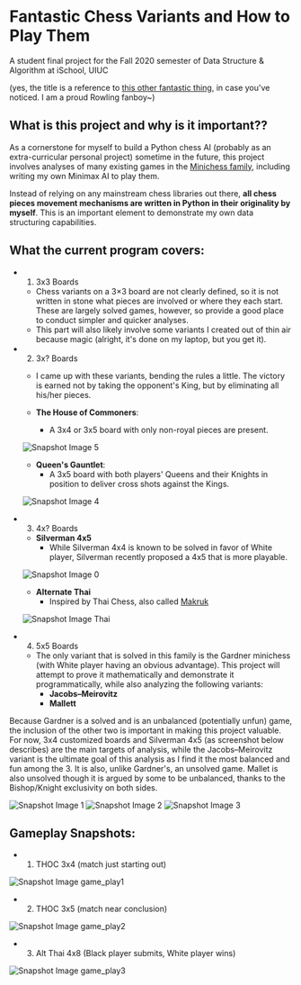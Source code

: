 # Fantastic Chess Variants and How to Play Them
A student final project for the Fall 2020 semester of Data Structure & Algorithm at iSchool, UIUC

(yes, the title is a reference to [this other fantastic thing](https://harrypotter.fandom.com/wiki/Fantastic_Beasts_and_Where_to_Find_Them_(film)), in case you've noticed. I am a proud Rowling fanboy~)


## What is this project and why is it important??

As a cornerstone for myself to build a Python chess AI (probably as an extra-curricular personal project) sometime in the future, this project involves analyses of many existing games in the [Minichess family](https://en.wikipedia.org/wiki/Minichess), including writing my own Minimax AI to play them.

Instead of relying on any mainstream chess libraries out there, **all chess pieces movement mechanisms are written in Python in their originality by myself**. This is an important element to demonstrate my own data structuring capabilities.

## What the current program covers:

- 1. 3x3 Boards 
  - Chess variants on a 3×3 board are not clearly defined, so it is not written in stone what pieces are involved or where they each start. These are largely solved games, however, so provide a good place to conduct simpler and quicker analyses.
  - This part will also likely involve some variants I created out of thin air because magic (alright, it's done on my laptop, but you get it).
 
- 2. 3x? Boards 
  - I came up with these variants, bending the rules a little. The victory is earned not by taking the opponent's King, but by eliminating all his/her pieces.
  
  - **The House of Commoners**: 
    - A 3x4 or 3x5 board with only non-royal pieces are present.
    
  ![Snapshot Image 5](https://github.com/velwu/Fall20-Projects/blob/main/3x4%20THoC.PNG)
    
  - **Queen's Gauntlet**: 
    - A 3x5 board with both players' Queens and their Knights in position to deliver cross shots against the Kings.
    
  ![Snapshot Image 4](https://github.com/velwu/Fall20-Projects/blob/main/3x5%20QueensGlt.PNG)
 
- 3. 4x? Boards
  - **Silverman 4x5**
    - While Silverman 4x4 is known to be solved in favor of White player, Silverman recently proposed a 4x5 that is more playable.
    
  ![Snapshot Image 0](https://github.com/velwu/Fall20-Projects/blob/main/Silverman%204x5.PNG)
  
  - **Alternate Thai**
    - Inspired by Thai Chess, also called [Makruk](https://en.wikipedia.org/wiki/Makruk)
    
  ![Snapshot Image Thai](https://github.com/velwu/Fall20-Projects/blob/main/4x8%20AltThai.PNG)
  
    
- 4. 5x5 Boards
  - The only variant that is solved in this family is the Gardner minichess (with White player having an obvious advantage). This project will attempt to prove it mathematically and demonstrate it programmatically, while also analyzing the following variants:
    - **Jacobs–Meirovitz**
    - **Mallett**
    
Because Gardner is a solved and is an unbalanced (potentially unfun) game, the inclusion of the other two is important in making this project valuable.
For now, 3x4 customized boards and Silverman 4x5 (as screenshot below describes) are the main targets of analysis, while the Jacobs–Meirovitz variant is the ultimate goal of this analysis as I find it the most balanced and fun among the 3. It is also, unlike Gardner's, an unsolved game. Mallet is also unsolved though it is argued by some to be unbalanced, thanks to the Bishop/Knight exclusivity on both sides.

![Snapshot Image 1](https://github.com/velwu/Fall20-Projects/blob/main/5x5%20Gardner%20variant.PNG)
![Snapshot Image 2](https://github.com/velwu/Fall20-Projects/blob/main/5x5%20JM%20variant.PNG)
![Snapshot Image 3](https://github.com/velwu/Fall20-Projects/blob/main/5x5%20Mallett%20variant.PNG)


## Gameplay Snapshots:
- 1. THOC 3x4 (match just starting out)

![Snapshot Image game_play1](https://github.com/velwu/Fall20-Projects/blob/main/gameplay_snapshot_THOC_3x4.png)

- 2. THOC 3x5 (match near conclusion)

![Snapshot Image game_play2](https://github.com/velwu/Fall20-Projects/blob/main/gameplay_snapshot_THOC_3x5.png)

- 3. Alt Thai 4x8 (Black player submits, White player wins)

![Snapshot Image game_play3](https://github.com/velwu/Fall20-Projects/blob/main/gameplay_snapshot_Thai_4x8.png)


